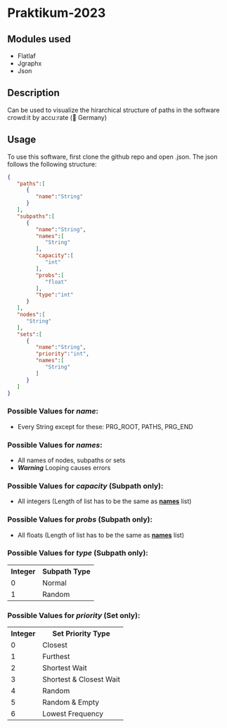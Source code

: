 # Praktikum-2023

## Modules used
- Flatlaf
- Jgraphx
- Json

## Description
Can be used to visualize the hirarchical structure of paths in the software crowd:it by accu:rate (📍 Germany)

## Usage
To use this software, first clone the github repo and open <NAME>.json. The json follows the following structure:
```json
{
   "paths":[
      {
         "name":"String"
      }
   ],
   "subpaths":[
      {
         "name":"String",
         "names":[
            "String"
         ],
         "capacity":[
            "int"
         ],
         "probs":[
            "float"
         ],
         "type":"int"
      }
   ],
   "nodes":[
      "String"
   ],
   "sets":[
      {
         "name":"String",
         "priority":"int",
         "names":[
            "String"
         ]
      }
   ]
}
```

### Possible Values for *name*:
* Every String except for these: PRG_ROOT, PATHS, PRG_END

### <a name="names-section"></a>Possible Values for *names*:
* All names of nodes, subpaths or sets
* _**Warning**_ Looping causes errors

### Possible Values for *capacity* (Subpath only):
* All integers (Length of list has to be the same as **[names](#names-section)** list)

### Possible Values for *probs* (Subpath only):
* All floats (Length of list has to be the same as **[names](#names-section)** list)

### Possible Values for *type* (Subpath only):
<table>
  <tr>
    <th>Integer</th>
    <th>Subpath Type</th>
  </tr>
  <tr>
    <td>0</td>
    <td>Normal</td>
  </tr>
  <tr>
    <td>1</td>
    <td>Random</td>
  </tr>
</table>

### Possible Values for *priority* (Set only):
<table>
  <tr>
    <th>Integer</th>
    <th>Set Priority Type</th>
  </tr>
  <tr>
    <td>0</td>
    <td>Closest</td>
  </tr>
  <tr>
    <td>1</td>
    <td>Furthest</td>
  </tr>
  <tr>
    <td>2</td>
    <td>Shortest Wait</td>
  </tr>
  <tr>
    <td>3</td>
    <td>Shortest & Closest Wait</td>
  </tr>
  <tr>
    <td>4</td>
    <td>Random</td>
  </tr>
  <tr>
    <td>5</td>
    <td>Random & Empty</td>
  </tr>
  <tr>
    <td>6</td>
    <td>Lowest Frequency</td>
  </tr>
</table>
